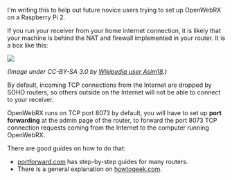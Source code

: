 I'm writing this to help out future novice users trying to set up OpenWebRX on a Raspberry Pi 2. 

If you run your receiver from your home internet connection, it is likely that your machine is behind the NAT and firewall implemented in your router. It is a box like this:

![](https://upload.wikimedia.org/wikipedia/commons/thumb/2/21/Adsl_connections.jpg/1280px-Adsl_connections.jpg)

*(Image under CC-BY-SA 3.0 by [Wikipedia user Asim18](https://commons.wikimedia.org/wiki/User:Asim18).)*

By default, incoming TCP connections from the Internet are dropped by SOHO routers, so others outside on the Internet will not be able to connect to your receiver.

OpenWebRX runs on TCP port 8073 by default, you will have to set up **port forwarding** at the admin page of the router, to forward the port 8073 TCP connection requests coming from the Internet to the computer running OpenWebRX.

There are good guides on how to do that:
  * [portforward.com](http://portforward.com) has step-by-step guides for many routers.
  * There is a general explanation on [howtogeek.com](http://www.howtogeek.com/66214/how-to-forward-ports-on-your-router/).
